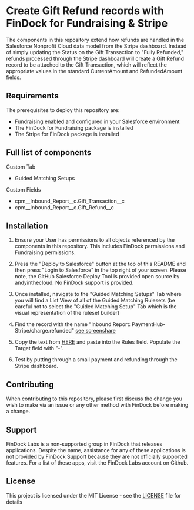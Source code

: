 # Create Gift Refund records with FinDock for Fundraising & Stripe

The components in this repository extend how refunds are handled in the Salesforce Nonprofit Cloud data model from the Stripe dashboard. Instead of simply updating the Status on the Gift Transaction to "Fully Refunded," refunds processed through the Stripe dashboard will create a Gift Refund record to be attached to the Gift Transaction, which will reflect the appropriate values in the standard CurrentAmount and RefundedAmount fields.

## Requirements

The prerequisites to deploy this repository are:

- Fundraising enabled and configured in your Salesforce environment
- The FinDock for Fundraising package is installed
- The Stripe for FinDock package is installed

## Full list of components

Custom Tab
- Guided Matching Setups

Custom Fields
- cpm__Inbound_Report__c.Gift_Transaction__c
- cpm__Inbound_Report__c.Gift_Refund__c

## Installation
1. Ensure your User has permissions to all objects referenced by the components in this repository. This includes FinDock permissions and Fundraising permissions.

2. Press the "Deploy to Salesforce" button at the top of this README and then press "Login to Salesforce" in the top right of your screen. Please note, the GitHub Salesforce Deploy Tool is provided open source by andyinthecloud. No FinDock support is provided.

3. Once installed, navigate to the "Guided Matching Setups" Tab where you will find a List View of all of the Guided Matching Rulesets (be careful not to select the "Guided Matching Setup" Tab which is the visual representation of the ruleset builder)

4. Find the record with the name "Inbound Report: PaymentHub-Stripe/charge.refunded" [see screenshare](https://screen.studio/share/Rgly8317)

5. Copy the text from [HERE](/JSONChargeRefunded) and paste into the Rules field. Populate the Target field with "-".

6. Test by putting through a small payment and refunding through the Stripe dashboard. 

## Contributing

When contributing to this repository, please first discuss the change you wish to make via an issue or any other method with FinDock before making a change.

## Support

FinDock Labs is a non-supported group in FinDock that releases applications. Despite the name, assistance for any of these applications is not provided by FinDock Support because they are not officially supported features. For a list of these apps, visit the FinDock Labs account on Github. 

## License

This project is licensed under the MIT License - see the [LICENSE](/LICENSE) file for details
